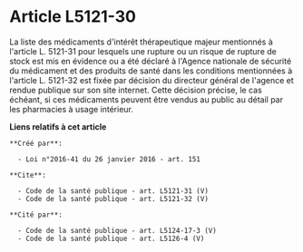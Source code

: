 # Article L5121-30

La liste des médicaments d'intérêt thérapeutique majeur mentionnés à l'article L. 5121-31 pour lesquels une rupture ou un
risque de rupture de stock est mis en évidence ou a été déclaré à l'Agence nationale de sécurité du médicament et des
produits de santé dans les conditions mentionnées à l'article L. 5121-32 est fixée par décision du directeur général de
l'agence et rendue publique sur son site internet. Cette décision précise, le cas échéant, si ces médicaments peuvent être
vendus au public au détail par les pharmacies à usage intérieur.

**Liens relatifs à cet article**

	**Créé par**:

	  - Loi n°2016-41 du 26 janvier 2016 - art. 151

	**Cite**:

	  - Code de la santé publique - art. L5121-31 (V)
	  - Code de la santé publique - art. L5121-32 (V)

	**Cité par**:

	  - Code de la santé publique - art. L5124-17-3 (V)
	  - Code de la santé publique - art. L5126-4 (V)
